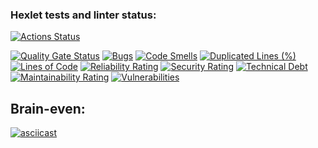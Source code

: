 ### Hexlet tests and linter status:
[![Actions Status](https://github.com/cruelwxrld/python-project-49/actions/workflows/hexlet-check.yml/badge.svg)](https://github.com/cruelwxrld/python-project-49/actions)

[![Quality Gate Status](https://sonarcloud.io/api/project_badges/measure?project=cruelwxrld_python-project-49&metric=alert_status)](https://sonarcloud.io/summary/new_code?id=cruelwxrld_python-project-49)
[![Bugs](https://sonarcloud.io/api/project_badges/measure?project=cruelwxrld_python-project-49&metric=bugs)](https://sonarcloud.io/summary/new_code?id=cruelwxrld_python-project-49)
[![Code Smells](https://sonarcloud.io/api/project_badges/measure?project=cruelwxrld_python-project-49&metric=code_smells)](https://sonarcloud.io/summary/new_code?id=cruelwxrld_python-project-49)
[![Duplicated Lines (%)](https://sonarcloud.io/api/project_badges/measure?project=cruelwxrld_python-project-49&metric=duplicated_lines_density)](https://sonarcloud.io/summary/new_code?id=cruelwxrld_python-project-49)
[![Lines of Code](https://sonarcloud.io/api/project_badges/measure?project=cruelwxrld_python-project-49&metric=ncloc)](https://sonarcloud.io/summary/new_code?id=cruelwxrld_python-project-49)
[![Reliability Rating](https://sonarcloud.io/api/project_badges/measure?project=cruelwxrld_python-project-49&metric=reliability_rating)](https://sonarcloud.io/summary/new_code?id=cruelwxrld_python-project-49)
[![Security Rating](https://sonarcloud.io/api/project_badges/measure?project=cruelwxrld_python-project-49&metric=security_rating)](https://sonarcloud.io/summary/new_code?id=cruelwxrld_python-project-49)
[![Technical Debt](https://sonarcloud.io/api/project_badges/measure?project=cruelwxrld_python-project-49&metric=sqale_index)](https://sonarcloud.io/summary/new_code?id=cruelwxrld_python-project-49)
[![Maintainability Rating](https://sonarcloud.io/api/project_badges/measure?project=cruelwxrld_python-project-49&metric=sqale_rating)](https://sonarcloud.io/summary/new_code?id=cruelwxrld_python-project-49)
[![Vulnerabilities](https://sonarcloud.io/api/project_badges/measure?project=cruelwxrld_python-project-49&metric=vulnerabilities)](https://sonarcloud.io/summary/new_code?id=cruelwxrld_python-project-49)

## Brain-even:

[![asciicast](https://asciinema.org/a/bgHH61dwyQ2iUpack4tiG32sf.svg)](https://asciinema.org/a/bgHH61dwyQ2iUpack4tiG32sf)
